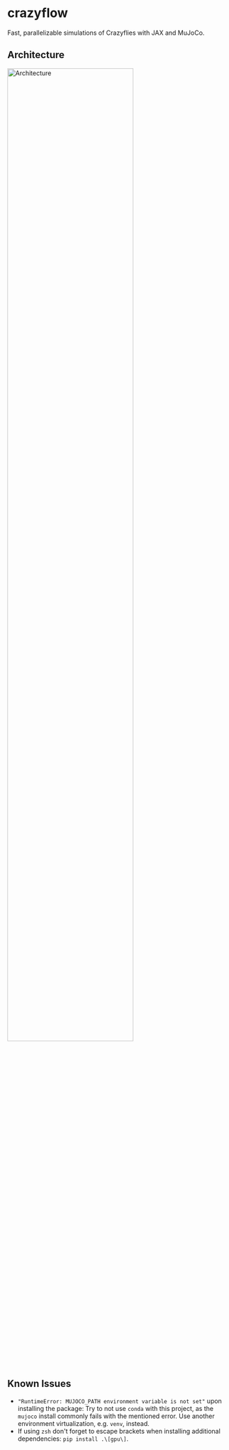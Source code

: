 # crazyflow
Fast, parallelizable simulations of Crazyflies with JAX and MuJoCo.

## Architecture

<img src="/docs/img/architecture.png" width="75%" alt="Architecture">

## Known Issues
- `"RuntimeError: MUJOCO_PATH environment variable is not set"` upon installing the package: Try to not use `conda` with this project, as the `mujoco` install commonly fails with the mentioned error. Use another environment virtualization, e.g. `venv`, instead.
- If using `zsh` don't forget to escape brackets when installing additional dependencies: `pip install .\[gpu\]`.